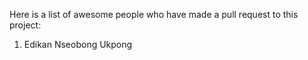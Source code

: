 Here is a list of awesome people who have made a pull request to this project:

1. Edikan Nseobong Ukpong